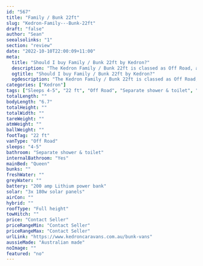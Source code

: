 ```yaml
---
id: "567"
title: "Family / Bunk 22ft"
slug: "Kedron-Family---Bunk-22ft"
draft: "false"
author: "Sean"
seealsolinks: "1"
section: "review"
date: "2022-10-10T22:00:09+11:00"
meta:
  title: "Should I buy Family / Bunk 22ft by Kedron?"
  description: "The Kedron Family / Bunk 22ft is classed as Off Road, and sleeps 4-5 people. It is Australian made and comes in at 22 ft. It generally has Separate shower & toilet."
  ogtitle: "Should I buy Family / Bunk 22ft by Kedron?"
  ogdescription: "The Kedron Family / Bunk 22ft is classed as Off Road, and sleeps 4-5 people. It is Australian made and comes in at 22 ft. It generally has Separate shower & toilet."
categories: ["Kedron"]
tags: ["Sleeps 4-5", "22 ft", "Off Road", "Separate shower & toilet", "Full height", "Price Unknown", "Australian made"]
totalLength: ""
bodyLength: "6.7"
totalHeight: ""
totalWidth: ""
tareWeight: ""
atmWeight: ""
ballWeight: ""
footTag: "22 ft"
vanType: "Off Road"
sleeps: "4-5"
bathroom: "Separate shower & toilet"
internalBathroom: "Yes"
mainBed: "Queen"
bunks: ""
freshWater: ""
greyWater: ""
battery: "200 amp Lithium power bank"
solar: "3x 180w solar panels"
airCon: ""
hybrid: ""
roofType: "Full height"
towHitch: ""
price: "Contact Seller"
priceRangeMin: "Contact Seller"
priceRangeMax: "Contact Seller"
urlLink: "https://www.kedroncaravans.com.au/bunk-vans"
aussieMade: "Australian made"
noImage: ""
featured: "no"
---
```

